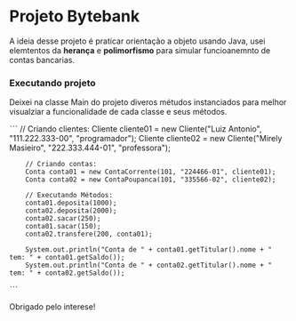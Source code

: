 # Projeto Bytebank #

A ideia desse projeto é praticar orientação a objeto usando Java, usei elemtentos da **herança** e **polimorfismo** para simular funcioanemnto de contas bancarias.

### Executando projeto ###

Deixei na classe Main do projeto diveros métudos instanciados para melhor visualziar a funcionalidade de cada classe e seus métodos.

ˋˋˋ
        // Criando clientes:
        Cliente cliente01 = new Cliente("Luiz Antonio", "111.222.333-00", "programador");
        Cliente cliente02 = new Cliente("Mirely Masieiro", "222.333.444-01", "professora");

        // Criando contas:
        Conta conta01 = new ContaCorrente(101, "224466-01", cliente01);
        Conta conta02 = new ContaPoupanca(101, "335566-02", cliente02);

        // Executando Métodos:
        conta01.deposita(1000);
        conta02.deposita(2000);
        conta02.sacar(250);
        conta01.sacar(150);
        conta02.transfere(200, conta01);

        System.out.println("Conta de " + conta01.getTitular().nome + " tem: " + conta01.getSaldo());
        System.out.println("Conta de " + conta02.getTitular().nome + " tem: " + conta02.getSaldo());
ˋˋˋ

Obrigado pelo interese! 
